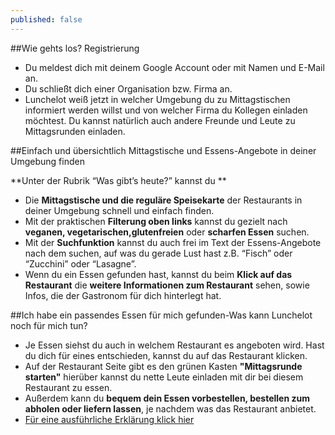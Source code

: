 ```yaml
---
published: false
---
```


##Wie gehts los? Registrierung

*   Du meldest dich mit deinem Google Account oder mit Namen und E-Mail an. 
*   Du schließt dich einer Organisation bzw. Firma an. 
*   Lunchelot weiß jetzt in welcher Umgebung du zu Mittagstischen informiert werden willst und von welcher Firma du Kollegen einladen möchtest. Du kannst natürlich auch andere Freunde und Leute zu Mittagsrunden einladen.


##Einfach und übersichtlich Mittagstische und Essens-Angebote in deiner Umgebung finden

**Unter der Rubrik “Was gibt’s heute?” kannst du **

*   Die **Mittagstische und die reguläre Speisekarte** der Restaurants in deiner Umgebung schnell und einfach finden. 
*   Mit der praktischen **Filterung oben links** kannst du gezielt nach **veganen, vegetarischen,glutenfreien** oder **scharfen Essen** suchen. 
*   Mit der **Suchfunktion** kannst du auch frei im Text der Essens-Angebote nach dem suchen, auf was du gerade Lust hast z.B. “Fisch” oder “Zucchini” oder “Lasagne”.
*   Wenn du ein Essen gefunden hast, kannst du beim **Klick auf das Restaurant** die **weitere Informationen zum Restaurant** sehen, sowie Infos, die der Gastronom für dich hinterlegt hat.

##Ich habe ein passendes Essen für mich gefunden-Was kann Lunchelot noch für mich tun?
*   Je Essen siehst du auch in welchem Restaurant es angeboten wird. Hast du dich für eines entschieden, kannst du auf das Restaurant klicken. 
*   Auf der Restaurant Seite gibt es den grünen Kasten **"Mittagsrunde starten"** hierüber kannst du nette Leute einladen mit dir bei diesem Restaurant zu essen. 
*   Außerdem kann du **bequem dein Essen vorbestellen, bestellen zum abholen oder liefern lassen**, je nachdem was das Restaurant anbietet. 
* [Für eine ausführliche Erklärung klick hier](URL)

